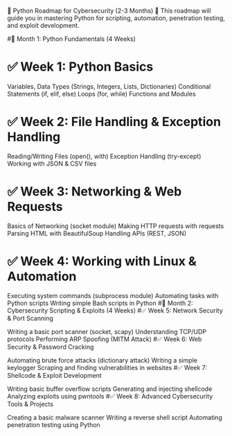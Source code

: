 📌 Python Roadmap for Cybersecurity (2-3 Months)
🚀 This roadmap will guide you in mastering Python for scripting, automation, penetration testing, and exploit development.

#🔹 Month 1: Python Fundamentals (4 Weeks)
# ✅ Week 1: Python Basics

Variables, Data Types (Strings, Integers, Lists, Dictionaries)
Conditional Statements (if, elif, else)
Loops (for, while)
Functions and Modules
# ✅ Week 2: File Handling & Exception Handling

Reading/Writing Files (open(), with)
Exception Handling (try-except)
Working with JSON & CSV files
# ✅ Week 3: Networking & Web Requests

Basics of Networking (socket module)
Making HTTP requests with requests
Parsing HTML with BeautifulSoup
Handling APIs (REST, JSON)
# ✅ Week 4: Working with Linux & Automation

Executing system commands (subprocess module)
Automating tasks with Python scripts
Writing simple Bash scripts in Python
#🔹 Month 2: Cybersecurity Scripting & Exploits (4 Weeks)
#✅ Week 5: Network Security & Port Scanning

Writing a basic port scanner (socket, scapy)
Understanding TCP/UDP protocols
Performing ARP Spoofing (MITM Attack)
#✅ Week 6: Web Security & Password Cracking

Automating brute force attacks (dictionary attack)
Writing a simple keylogger
Scraping and finding vulnerabilities in websites
#✅ Week 7: Shellcode & Exploit Development

Writing basic buffer overflow scripts
Generating and injecting shellcode
Analyzing exploits using pwntools
#✅ Week 8: Advanced Cybersecurity Tools & Projects

Creating a basic malware scanner
Writing a reverse shell script
Automating penetration testing using Python 
